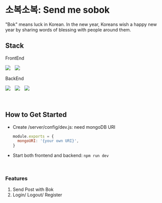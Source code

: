 # 소복소복: Send me sobok

"Bok" means luck in Korean. In the new year, Koreans wish a happy new year by sharing words of blessing with people around them.

## Stack

FrontEnd

<img src="https://img.shields.io/badge/React-61DAFB?style=flat&logo=react&logoColor=black" style="height : auto; margin-right : 10px;"> <img src="https://img.shields.io/badge/Javascript-efd81d?style=flat&logo=javascript&logoColor=black" style="height : auto;margin-right : 10px;">

BackEnd

<img src="https://img.shields.io/badge/Node.js-339933?style=flat&logo=Node.js&logoColor=white" style="height : auto;margin-right : 10px;"> <img src="https://img.shields.io/badge/Express-white?style=flat&logo=Express&logoColor=black" style="height : auto;margin-right : 10px;"> <img src="https://img.shields.io/badge/mongoDB-4ea94b?style=flat&logo=MongoDB&logoColor=white" style="height : auto;margin-right : 10px;">

<br>

## How to Get Started

- Create /server/config/dev.js: need mongoDB URI
  ```javascript
  module.exports = {
    mongoURI: '{your own URI}',
  }
  ```

- Start both frontend and backend: 
`
npm run dev
`

<br>

### Features
1. Send Post with Bok
2. Login/ Logout/ Register

